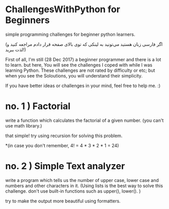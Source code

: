 # ChallengesWithPython for Beginners
simple programming challenges for beginner python learners. 

(اگر فارسی زبان هستید می‌تونید به لینکی که توی بالای صفحه قرار دادم مراجعه کنید و لذت ببرید!)

First of all, I'm still (28 Dec 2017) a beginner programmer and there is a lot to learn. but here, You will see the challenges I coped with while I was learning Python. These challenges are not rated by difficulty or etc; but when you see the Soloutions, you will understand their simplicity. 

If you have better ideas or challenges in your mind, feel free to help me. :)

# no. 1 ) Factorial
write a function which calculates the factorial of a given number. (you can't use math library.)

that simple! try using recursion for solving this problem. 

*(in case you don't remember, 4! = 4 * 3 * 2 * 1 = 24) 


# no. 2 ) Simple Text analyzer
write a program which tells us the number of upper case, lower case and numbers and other characters in it. 
(Using lists is the best way to solve this challenge. don't use built-in functions such as upper(), lower(). )

try to make the output more beautiful using formatters. 

